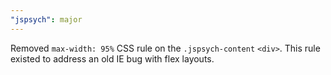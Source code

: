 ```yaml
---
"jspsych": major
---
```


Removed `max-width: 95%` CSS rule on the `.jspsych-content` `<div>`. This rule existed to address an old IE bug with flex layouts.
